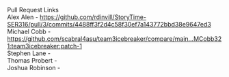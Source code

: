 Pull Request Links  
Alex Alen        - https://github.com/rdinvill/StoryTime-SER316/pull/3/commits/4488ff3f2d4c58f30ef7a143772bbd38e9647ed3
Michael Cobb     - https://github.com/scabral4asu/team3icebreaker/compare/main...MCobb321:team3icebreaker:patch-1  
Stephen Lane     -  
Thomas Probert   -  
Joshua Robinson  -  
